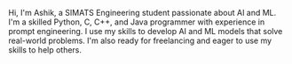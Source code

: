 Hi, I'm Ashik, a SIMATS Engineering student passionate about AI and ML. I'm a skilled Python, C, C++, and Java programmer with experience in prompt engineering. 
I use my skills to develop AI and ML models that solve real-world problems. I'm also ready for freelancing and eager to use my skills to help others.

<!---
Ashikcsabu/Ashikcsabu is a ✨ special ✨ repository because its `README.md` (this file) appears on your GitHub profile.
You can click the Preview link to take a look at your changes.
--->
